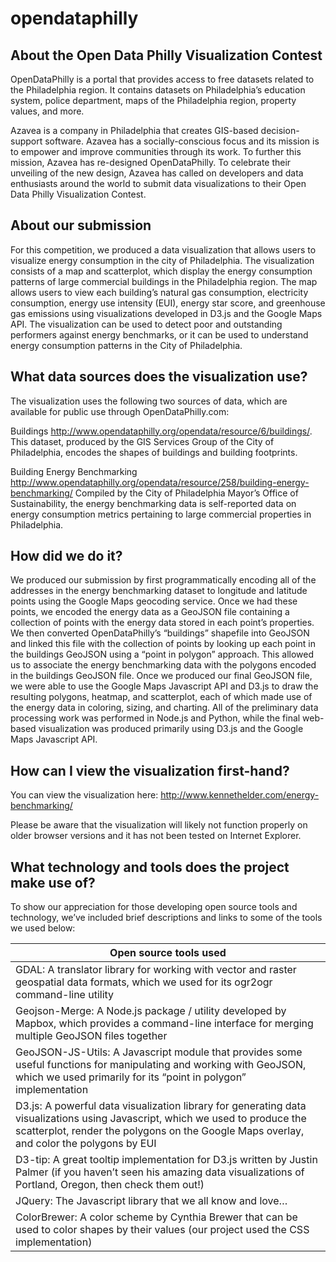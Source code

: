 opendataphilly
==============

About the Open Data Philly Visualization Contest
------------------------------------------------

OpenDataPhilly is a portal that provides access to free datasets related to the Philadelphia region. It contains datasets on Philadelphia’s education system, police department, maps of the Philadelphia region, property values, and more.

Azavea is a company in Philadelphia that creates GIS-based decision-support software. Azavea has a socially-conscious focus and its mission is to empower and improve communities through its work. To further this mission, Azavea has re-designed OpenDataPhilly. To celebrate their unveiling of the new design, Azavea has called on developers and data enthusiasts around the world to submit data visualizations to their Open Data Philly Visualization Contest.

About our submission
--------------------

For this competition, we produced a data visualization that allows users to visualize energy consumption in the city of Philadelphia. The visualization consists of a map and scatterplot, which display the energy consumption patterns of large commercial buildings in the Philadelphia region. The map allows users to view each building’s natural gas consumption, electricity consumption, energy use intensity (EUI), energy star score, and greenhouse gas emissions using visualizations developed in D3.js and the Google Maps API. The visualization can be used to detect poor and outstanding performers against energy benchmarks, or it can be used to understand energy consumption patterns in the City of Philadelphia.

What data sources does the visualization use?
---------------------------------------------

The visualization uses the following two sources of data, which are available for public use through OpenDataPhilly.com:

Buildings
http://www.opendataphilly.org/opendata/resource/6/buildings/.
This dataset, produced by the GIS Services Group of the City of Philadelphia, encodes the shapes of buildings and building footprints.

Building Energy Benchmarking
http://www.opendataphilly.org/opendata/resource/258/building-energy-benchmarking/
Compiled by the City of Philadelphia Mayor’s Office of Sustainability, the energy benchmarking data is self-reported data on energy consumption metrics pertaining to large commercial properties in Philadelphia.

How did we do it?
-----------------

We produced our submission by first programmatically encoding all of the addresses in the energy benchmarking dataset to longitude and latitude points using the Google Maps geocoding service. Once we had these points, we encoded the energy data as a GeoJSON file containing a collection of points with the energy data stored in each point’s properties. We then converted OpenDataPhilly’s “buildings” shapefile into GeoJSON and linked this file with the collection of points by looking up each point in the buildings GeoJSON using a “point in polygon” approach. This allowed us to associate the energy benchmarking data with the polygons encoded in the buildings GeoJSON file. Once we produced our final GeoJSON file, we were able to use the Google Maps Javascript API and D3.js to draw the resulting polygons, heatmap, and scatterplot, each of which made use of the energy data in coloring, sizing, and charting. All of the preliminary data processing work was performed in Node.js and Python, while the final web-based visualization was produced primarily using D3.js and the Google Maps Javascript API.

How can I view the visualization first-hand?
--------------------------------------------

You can view the visualization here: http://www.kennethelder.com/energy-benchmarking/

Please be aware that the visualization will likely not function properly on older browser versions and it has not been tested on Internet Explorer.

What technology and tools does the project make use of?
-------------------------------------------------------

To show our appreciation for those developing open source tools and technology, we’ve included brief descriptions and links to some of the tools we used below:

| Open source tools used |
| --------------------- |
| GDAL: A translator library for working with vector and raster geospatial data formats, which we used for its ogr2ogr command-line utility |
| Geojson-Merge: A Node.js package / utility developed by Mapbox, which provides a command-line interface for merging multiple GeoJSON files together |
| GeoJSON-JS-Utils: A Javascript module that provides some useful functions for manipulating and working with GeoJSON, which we used primarily for its “point in polygon” implementation |
| D3.js: A powerful data visualization library for generating data visualizations using Javascript, which we used to produce the scatterplot, render the polygons on the Google Maps overlay, and color the polygons by EUI |
| D3-tip: A great tooltip implementation for D3.js written by Justin Palmer (if you haven’t seen his amazing data visualizations of Portland, Oregon, then check them out!) |
| JQuery: The Javascript library that we all know and love… |
| ColorBrewer: A color scheme by Cynthia Brewer that can be used to color shapes by their values (our project used the CSS implementation) |